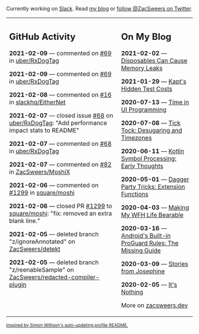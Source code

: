 Currently working on [Slack](https://slack.com/). Read [my blog](https://zacsweers.dev/) or [follow @ZacSweers on Twitter](https://twitter.com/ZacSweers).

<table><tr><td valign="top" width="60%">

## GitHub Activity
<!-- githubActivity starts -->
**2021-02-09** — commented on [#69](https://github.com/uber/RxDogTag/issues/69#issuecomment-776109839) in [uber/RxDogTag](https://api.github.com/repos/uber/RxDogTag)

**2021-02-09** — commented on [#69](https://github.com/uber/RxDogTag/issues/69#issuecomment-775733183) in [uber/RxDogTag](https://api.github.com/repos/uber/RxDogTag)

**2021-02-08** — commented on [#16](https://github.com/slackhq/EitherNet/issues/16#issuecomment-774981576) in [slackhq/EitherNet](https://api.github.com/repos/slackhq/EitherNet)

**2021-02-07** — closed issue [#68](https://api.github.com/repos/uber/RxDogTag/issues/68) on [uber/RxDogTag](https://api.github.com/repos/uber/RxDogTag): "Add performance impact stats to README"

**2021-02-07** — commented on [#68](https://github.com/uber/RxDogTag/issues/68#issuecomment-774724905) in [uber/RxDogTag](https://api.github.com/repos/uber/RxDogTag)

**2021-02-07** — commented on [#82](https://github.com/ZacSweers/MoshiX/issues/82#issuecomment-774634963) in [ZacSweers/MoshiX](https://api.github.com/repos/ZacSweers/MoshiX)

**2021-02-06** — commented on [#1299](https://github.com/square/moshi/pull/1299#issuecomment-774512898) in [square/moshi](https://api.github.com/repos/square/moshi)

**2021-02-06** — closed PR [#1299](https://api.github.com/repos/square/moshi/pulls/1299) to [square/moshi](https://api.github.com/repos/square/moshi): "fix: removed an extra blank line."

**2021-02-05** — deleted branch "z/ignoreAnnotated" on [ZacSweers/detekt](https://api.github.com/repos/ZacSweers/detekt)

**2021-02-05** — deleted branch "z/reenableSample" on [ZacSweers/redacted-compiler-plugin](https://api.github.com/repos/ZacSweers/redacted-compiler-plugin)
<!-- githubActivity ends -->
</td><td valign="top" width="40%">

## On My Blog
<!-- blog starts -->
**2021-02-02** — [Disposables Can Cause Memory Leaks](https://www.zacsweers.dev/disposables-can-cause-memory-leaks/)

**2021-01-29** — [Kapt's Hidden Test Costs](https://www.zacsweers.dev/kapts-hidden-test-costs/)

**2020-07-13** — [Time in UI Programming](https://www.zacsweers.dev/time-in-ui/)

**2020-07-08** — [Tick Tock: Desugaring and Timezones](https://www.zacsweers.dev/ticktock-desugaring-timezones/)

**2020-06-11** — [Kotlin Symbol Processing: Early Thoughts](https://www.zacsweers.dev/kotlin-symbol-processor-early-thoughts/)

**2020-05-01** — [Dagger Party Tricks: Extension Functions](https://www.zacsweers.dev/dagger-party-tricks-extension-functions/)

**2020-04-03** — [Making My WFH Life Bearable](https://www.zacsweers.dev/making-wfh-life-bearable/)

**2020-03-16** — [Android's Built-in ProGuard Rules: The Missing Guide](https://www.zacsweers.dev/android-proguard-rules/)

**2020-03-09** — [Stories from Josephine](https://www.zacsweers.dev/stories-from-josephine/)

**2020-02-05** — [It's Nothing](https://www.zacsweers.dev/its-nothing/)
<!-- blog ends -->
More on [zacsweers.dev](https://zacsweers.dev/)
</td></tr></table>

<sub><a href="https://simonwillison.net/2020/Jul/10/self-updating-profile-readme/">Inspired by Simon Willison's auto-updating profile README.</a></sub>